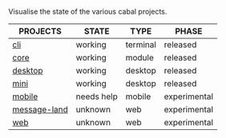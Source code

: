 Visualise the state of the various cabal projects.

|PROJECTS                                                       |STATE       |TYPE        |PHASE           
|---------------------------------------------------------------|------------|------------|----------------
|[cli](https://github.com/cabal-club/cabal)                     |working     |terminal    |released        
|[core](https://github.com/cabal-club/cabal-core)               |working     |module      |released    
|[desktop](https://github.com/cabal-club/cabal-desktop/)        |working     |desktop     |released     
|[mini](https://github.com/nikolaiwarner/cabal-desktop-mini/)   |working     |desktop     |released    
|[mobile](https://github.com/cabal-club/cabal-mobile)           |needs help  |mobile      |experimental       
|[message-land](https://github.com/cabal-club/message-land)     |unknown     |web         |experimental    
|[web](https://github.com/RangerMauve/cabal-web)                |unknown     |web         |experimental    


